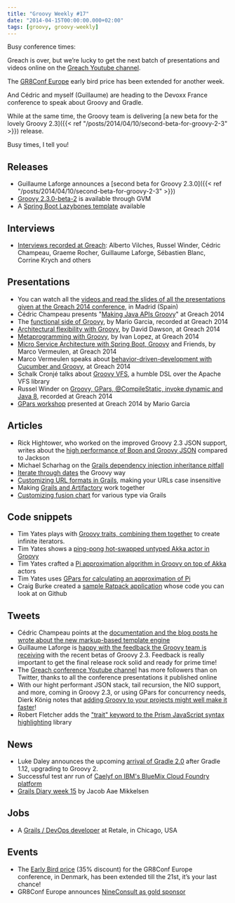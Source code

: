 ```yaml
---
title: "Groovy Weekly #17"
date: "2014-04-15T00:00:00.000+02:00"
tags: [groovy, groovy-weekly]
---
```


Busy conference times:

Greach is over, but we’re lucky to get the next batch of presentations and videos online on the [Greach Youtube channel](https://www.youtube.com/user/TheGreachChannel).

The [GR8Conf Europe](http://gr8conf.eu/) early bird price has been extended for another week.

And Cédric and myself (Guillaume) are heading to the Devoxx France conference to speak about Groovy and Gradle.

While at the same time, the Groovy team is delivering [a new beta for the lovely Groovy 2.3]({{< ref "/posts/2014/04/10/second-beta-for-groovy-2-3" >}}) release.

Busy times, I tell you!

## Releases

*   Guillaume Laforge announces a [second beta for Groovy 2.3.0]({{< ref "/posts/2014/04/10/second-beta-for-groovy-2-3" >}})
*   [Groovy 2.3.0-beta-2](https://twitter.com/gvmtool/status/454366295476416512) is available through GVM
*   A [Spring Boot Lazybones template](https://twitter.com/pledbrook/status/454523372756795392) available

## Interviews

*   [Interviews recorded at Greach](http://autentia.com/2014/04/15/las-entrevistas-de-greach-ya-disponibles): Alberto Vilches, Russel Winder, Cédric Champeau, Graeme Rocher, Guillaume Laforge, Sébastien Blanc, Corrine Krych and others

## Presentations

*   You can watch all the [videos and read the slides of all the presentations given at the Greach 2014 conference](https://storify.com/glaforge/greach-2014-videos-and-slides), in Madrid (Spain)
*   Cédric Champeau presents "[Making Java APIs Groovy](http://greach.es/speakers/cedric-champeau-making-java-apis-groovy/)" at Greach 2014
*   The [functional side of Groovy](http://greach.es/speakers/mario-garcia-the-functional-side-of-groovy/), by Mario Garcia, recorded at Greach 2014
*   [Architectural flexibility with Groovy](http://greach.es/speakers/david-dawson-architectural-flexibility-using-groovy/), by David Dawson, at Greach 2014
*   [Metaprogramming with Groovy](http://greach.es/speakers/ivan-lopez-metaprogramming-with-groovy/), by Ivan Lopez, at Greach 2014
*   [Micro Service Architecture with Spring Boot, Groovy](http://greach.es/speakers/marco-vermeulen-building-micro-services-using-spring-boot-and-friends/) and Friends, by Marco Vermeulen, at Greach 2014
*   Marco Vermeulen speaks about [behavior-driven-development with Cucumber and Groovy](http://greach.es/speakers/marco-vermeulen-bdd-using-cucumber-jvm-and-groovy/), at Greach 2014
*   Schalk Cronjé talks about [Groovy VFS](http://greach.es/speakers/schalk-w-cronje-groovy-vfs/), a humble DSL over the Apache VFS library
*   Russel Winder on [Groovy, GPars, @CompileStatic, invoke dynamic and Java 8](http://greach.es/speakers/russel-winder-groovy-gpars-compilestatic-and-invokedynamic-and-java-8/), recorded at Greach 2014
*   [GPars workshop](http://greach.es/speakers/mario-garcia-workshop-gpars/) presented at Greach 2014 by Mario Garcia

## Articles

*   Rick Hightower, who worked on the improved Groovy 2.3 JSON support, writes about the [high performance of Boon and Groovy JSON](http://www.dzone.com/links/r/groovy_and_boon_provide_the_fastest_json_parser_f.html) compared to Jackson
*   Michael Scharhag on the [Grails dependency injection inheritance pitfall](http://www.mscharhag.com/2014/04/the-grails-depedency-injection.html)
*   [Iterate through dates](http://www.intelligrape.com/blog/2014/04/13/iterate-through-two-distinct-dates-groovy-2-2/) the Groovy way
*   [Customizing URL formats in Grails](http://www.intelligrape.com/blog/2014/04/09/customizing-url-formats-in-grails/), making your URLs case insensitive
*   Making [Grails and Artifactory](http://wordpress.transentia.com.au/wordpress/2014/04/09/artifactory-and-grails/) work together
*   [Customizing fusion chart](http://www.intelligrape.com/blog/2014/04/09/customizing-fusion-chart-for-various-type-via-grails/) for various type via Grails

## Code snippets

*   Tim Yates plays with [Groovy traits, combining them together](https://gist.github.com/timyates/10257468) to create infinite iterators.
*   Tim Yates shows a [ping-pong hot-swapped untyped Akka actor in Groovy](https://gist.github.com/timyates/3722681)
*   Tim Yates crafted a [Pi approximation algorithm in Groovy on top of Akka](https://gist.github.com/timyates/10470012) actors
*   Tim Yates uses [GPars for calculating an approximation of Pi](https://gist.github.com/timyates/10474027)
*   Craig Burke created a [sample Ratpack application](https://twitter.com/craigburke1/status/456062168547753984) whose code you can look at on Github

## Tweets

*   Cédric Champeau points at the [documentation and the blog posts he wrote about the new markup-based template engine](https://twitter.com/cedricchampeau/status/454541228106084353)
*   Guillaume Laforge is [happy with the feedback the Groovy team is receiving](https://twitter.com/glaforge/status/454565615341408256) with the recent betas of Groovy 2.3. Feedback is really important to get the final release rock solid and ready for prime time!
*   The [Greach conference Youtube channel](https://twitter.com/greach_es/status/455664662110289920) has more followers than on Twitter, thanks to all the conference presentations it published online
*   With our hight performant JSON stack, tail recursion, the NIO support, and more, coming in Groovy 2.3, or using GPars for concurrency needs, Dierk König notes that [adding Groovy to your projects might well make it faster](https://twitter.com/mittie/status/454704508430737408)!
*   Robert Fletcher adds the ["trait" keyword to the Prism JavaScript syntax highlighting](https://twitter.com/rfletcherew/status/454529278273912832) library

## News

*   Luke Daley announces the upcoming [arrival of Gradle 2.0](http://forums.gradle.org/gradle/topics/after_1_12_comes_2_0) after Gradle 1.12, upgrading to Groovy 2.
*   Successful test anr run of [Caelyf on IBM's BlueMix Cloud Foundry platform](http://caelyf.ng.bluemix.net)
*   [Grails Diary week 15](http://grydeske.net/news/show/40) by Jacob Aae Mikkelsen
    
## Jobs

*   A [Grails / DevOps developer](http://findgrailsjobs.com/job/526-grails-devops-developer) at Retale, in Chicago, USA

## Events

*   The [Early Bird price](http://gr8conf.eu/) (35% discount) for the GR8Conf Europe conference, in Denmark, has been extended till the 21st, it’s your last chance!
*   GR8Conf Europe announces [NineConsult as gold sponsor](https://twitter.com/gr8conf/status/454347531280211970)